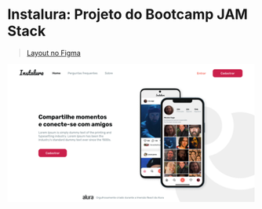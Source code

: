 # Instalura: Projeto do Bootcamp JAM Stack

> [Layout no Figma](https://www.figma.com/file/Veefm1pjkeTFcJC7BUqHge/Instalura?node-id=0%3A1)

![Projeto Base Foto](_docs/projeto-base.png)